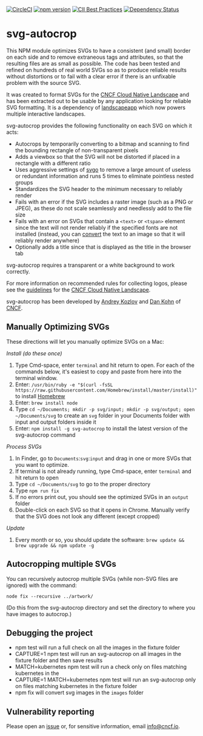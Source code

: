 [![CircleCI](https://img.shields.io/circleci/project/github/cncf/svg-autocrop/master.svg?logo=circleci)](https://circleci.com/gh/cncf/svg-autocrop) [![npm version](https://img.shields.io/npm/v/svg-autocrop.svg)](https://www.npmjs.com/package/svg-autocrop) [![CII Best Practices](https://bestpractices.coreinfrastructure.org/projects/2450/badge)](https://bestpractices.coreinfrastructure.org/projects/2450) [![Dependency Status](https://img.shields.io/david/cncf/svg-autocrop.svg?style=flat-square)](https://david-dm.org/cncf/svg-autocrop)

# svg-autocrop

This NPM module optimizes SVGs to have a consistent (and small) border on each side
and to remove extraneous tags and attributes, so that the resulting files are as small
as possible. The code has been tested and refined on hundreds of real world SVGs so as
to produce reliable results without distortions or to fail with a clear error if there
is an unfixable problem with the source SVG.

It was created to format SVGs for the [CNCF Cloud Native Landscape](https://landscape.cncf.io)
and has been extracted out to be usable by any application looking for reliable SVG
formatting. It is a dependency of [landscapeapp](https://github.com/cncf/landscapeapp)
which now powers multiple interactive landscapes.

svg-autocrop provides the following functionality on each SVG on which it acts:
* Autocrops by temporarily converting to a bitmap and scanning to find the bounding rectangle of
non-transparent pixels
* Adds a viewbox so that the SVG will not be distorted if placed in a rectangle with
a different ratio
* Uses aggressive settings of [svgo](https://github.com/svg/svgo) to remove a large
amount of useless or redundant information and runs 5 times to eliminate pointless nested groups
* Standardizes the SVG header to the minimum necessary to reliably render
* Fails with an error if the SVG includes a raster image (such as a PNG or JPEG), as
these do not scale seamlessly and needlessly add to the file size
* Fails with an error on SVGs that contain a `<text>` or `<tspan>` element since the
text will not render reliably if the specified fonts are not installed (instead, you
can [convert](https://github.com/cncf/landscape#proper-svgs) the text to an image so that
it will reliably render anywhere)
* Optionally adds a title since that is displayed as the title in the browser tab

svg-autocrop requires a transparent or a white background to work correctly.

For more information on recommended rules for collecting logos, please see the [guidelines](https://github.com/cncf/landscape#logos) for the [CNCF Cloud Native Landscape](https://landscape.cncf.io).

svg-autocrop has been developed by [Andrey Kozlov](https://github.com/AndreyKozlov1984) and [Dan Kohn](https://www.dankohn.com) of [CNCF](https://www.cncf.io).

## Manually Optimizing SVGs

These directions will let you manually optimize SVGs on a Mac:

*Install (do these once)*
1. Type Cmd-space, enter `terminal` and hit return to open. For each of the commands below, it's easiest to copy and paste from here into the terminal window.
1. Enter: `/usr/bin/ruby -e "$(curl -fsSL https://raw.githubusercontent.com/Homebrew/install/master/install)"` to install [Homebrew](https://brew.sh/)
1. Enter: `brew install node`
1. Type `cd ~/Documents; mkdir -p svg/input; mkdir -p svg/output; open ~/Documents/svg` to create an `svg` folder in your Documents folder with input and output folders inside it
1. Enter: `npm install -g svg-autocrop` to install the latest version of the svg-autocrop command

*Process SVGs*
1. In Finder, go to `Documents`:`svg`:`input` and drag in one or more SVGs that you want to optimize.
1. If terminal is not already running, type Cmd-space, enter `terminal` and hit return to open
1. Type `cd ~/Documents/svg` to go to the proper directory
1. Type `npm run fix`
1. If no errors print out, you should see the optimized SVGs in an `output` folder
1. Double-click on each SVG so that it opens in Chrome. Manually verify that the SVG does not look any different (except cropped)

*Update*
1. Every month or so, you should update the software: `brew update && brew upgrade && npm update -g`

## Autocropping multiple SVGs

You can recursively autocrop multiple SVGs (while non-SVG files are ignored) with the command:

`node fix --recursive ../artwork/`

(Do this from the svg-autocrop directory and set the directory to where you have images to autocrop.)

## Debugging the project
* npm test will run a full check on all the images in the fixture folder
* CAPTURE=1 npm test will run an svg-autocrop on all images in the fixture
folder and then save results
* MATCH=kubernetes npm test will run a check only on files matching kubernetes in the
* CAPTURE=1 MATCH=kubernetes npm test will run an svg-autocrop only on files matching kubernetes in the
fixture folder
* npm fix will convert svg images in the `images` folder


## Vulnerability reporting

Please open an [issue](https://github.com/cncf/svg-autocrop/issues/new) or, for sensitive information, email info@cncf.io.
